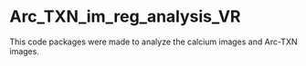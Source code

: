 # Arc_TXN_im_reg_analysis_VR
 This code packages were made to analyze the calcium images and Arc-TXN images. 
